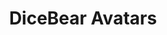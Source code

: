 ---
name: avatars dicebear
host: avatars.dicebear.com
origin: https://avatars.dicebear.com
pathname: /
search: ''
href: https://avatars.dicebear.com/
title: DiceBear Avatars
ogTitle: DiceBear Avatars
twitterTitle: ''
description: ''
ogDescription: ''
image: ''
ogImage: ''
twitterImage: ''
keywords: ''

---